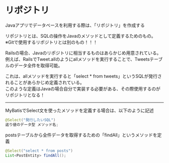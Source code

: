 # リポジトリ
Javaアプリでデータベースを利用する際は、「リポジトリ」を作成する

リポジトリとは、SQLの操作をJavaのメソッドとして定義するためのもの。   
※Gitで使用するリポジトリとは別のもの！！！

Railsの場合、Javaのリポジトリに相当するものはあらかじめ用意されている。   
例えば、RailsでTweet.allのようにallメソッドを実行することで、Tweetsテーブルのデータ全件を取得可能。

これは、allメソッドを実行すると「select * from tweets」というSQLが発行されることがあらかじめ定義されている。   
このような定義はJavaの場合自分で実装する必要がある、その際使用するのがリポジトリとなる！

---
MyBatisでSelect文を使ったメソッドを定義する場合は、以下のように記述
```java
@Select("発行したいSQL")
返り値のデータ型 メソッド名;
```

postsテーブルから全件データを取得するための「findAll」というメソッドを定義
```Java
@Select("select * from posts")
List<PostEntity> findAll();
```



